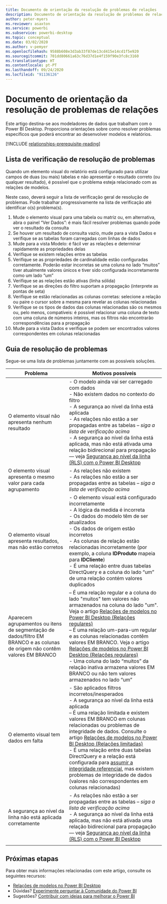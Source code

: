 ```yaml
---
title: Documento de orientação da resolução de problemas de relações
description: Documento de orientação da resolução de problemas de relações de modelos.
author: peter-myers
ms.reviewer: asaxton
ms.service: powerbi
ms.subservice: powerbi-desktop
ms.topic: conceptual
ms.date: 03/02/2020
ms.author: v-pemyer
ms.openlocfilehash: 9588b608e3d3ab33f87de13cd415e14cd1f5e920
ms.sourcegitcommit: 701dd80661a63c76d37d1e4f159f90e3fc8c3160
ms.translationtype: HT
ms.contentlocale: pt-PT
ms.lasthandoff: 09/24/2020
ms.locfileid: "91136126"
---
```

# <a name="relationship-troubleshooting-guidance"></a>Documento de orientação da resolução de problemas de relações

Este artigo destina-se aos modeladores de dados que trabalham com o Power BI Desktop. Proporciona orientações sobre como resolver problemas específicos que poderá encontrar ao desenvolver modelos e relatórios.

[!INCLUDE [relationships-prerequisite-reading](includes/relationships-prerequisite-reading.md)]

## <a name="troubleshooting-checklist"></a>Lista de verificação de resolução de problemas

Quando um elemento visual do relatório está configurado para utilizar campos de duas (ou mais) tabelas e não apresentar o resultado correto (ou qualquer resultado), é possível que o problema esteja relacionado com as relações de modelos.

Neste caso, deverá seguir a lista de verificação geral de resolução de problemas. Pode trabalhar progressivamente na lista de verificação até identificar o(s) problema(s).

1. Mude o elemento visual para uma tabela ou matriz ou, em alternativa, abra o painel “Ver Dados”: é mais fácil resolver problemas quando pode ver o resultado da consulta
1. Se houver um resultado de consulta vazio, mude para a vista Dados e verifique se as tabelas foram carregadas com linhas de dados
1. Mude para a vista Modelo: é fácil ver as relações e determinar rapidamente as propriedades delas
1. Verifique se existem relações entre as tabelas
1. Verifique se as propriedades de cardinalidade estão configuradas corretamente. Poderão estar incorretas se uma coluna no lado “muitos” tiver atualmente valores únicos e tiver sido configurada incorretamente como um lado “um”
1. Verifique se as relações estão ativas (linha sólida)
1. Verifique se as direções do filtro suportam a propagação (interprete as pontas de seta)
1. Verifique se estão relacionadas as colunas corretas: selecione a relação ou paire o cursor sobre a mesma para revelar as colunas relacionadas
1. Verifique se os tipos de dados das colunas relacionadas são os mesmos ou, pelo menos, compatíveis: é possível relacionar uma coluna de texto com uma coluna de números inteiros, mas os filtros não encontrarão correspondências para a propagação
1. Mude para a vista Dados e verifique se podem ser encontrados valores correspondentes em colunas relacionadas

## <a name="troubleshooting-guide"></a>Guia de resolução de problemas

Segue-se uma lista de problemas juntamente com as possíveis soluções.

|Problema|Motivos possíveis|
|---------|---------|
|O elemento visual não apresenta nenhum resultado|- O modelo ainda vai ser carregado com dados<br />- Não existem dados no contexto do filtro<br />- A segurança ao nível da linha está aplicada<br />- As relações não estão a ser propagadas entre as tabelas – _siga a lista de verificação acima_<br />- A segurança ao nível da linha está aplicada, mas não está ativada uma relação bidirecional para propagação — veja [Segurança ao nível da linha (RLS) com o Power BI Desktop](../create-reports/desktop-rls.md)|
|O elemento visual apresenta o mesmo valor para cada agrupamento |- As relações não existem<br />- As relações não estão a ser propagadas entre as tabelas – _siga a lista de verificação acima_|
|O elemento visual apresenta resultados, mas não estão corretos|- O elemento visual está configurado incorretamente<br />- A lógica da medida é incorreta<br />- Os dados do modelo têm de ser atualizados<br />- Os dados de origem estão incorretos<br />- As colunas de relação estão relacionadas incorretamente (por exemplo, a coluna **IDProduto** mapeia para **IDCliente**)<br />- É uma relação entre duas tabelas DirectQuery e a coluna do lado “um” de uma relação contém valores duplicados|
|Aparecem agrupamentos ou itens de segmentação de dados/filtro EM BRANCO e as colunas de origem não contêm valores EM BRANCO|– É uma relação regular e a coluna do lado "muitos" tem valores não armazenados na coluna do lado "um". Veja o artigo [Relações de modelos no Power BI Desktop (Relações regulares)](../transform-model/desktop-relationships-understand.md#regular-relationships)<br />– É uma relação um-para-um regular e as colunas relacionadas contêm valores EM BRANCO. Veja o artigo [Relações de modelos no Power BI Desktop (Relações regulares)](../transform-model/desktop-relationships-understand.md#regular-relationships)<br />- Uma coluna do lado “muitos” da relação inativa armazena valores EM BRANCO ou não tem valores armazenados no lado “um”|
|O elemento visual tem dados em falta|- São aplicados filtros incorretos/inesperados<br />- A segurança ao nível da linha está aplicada<br />– É uma relação limitada e existem valores EM BRANCO em colunas relacionadas ou problemas de integridade de dados. Consulte o artigo [Relações de modelos no Power BI Desktop (Relações limitadas)](../transform-model/desktop-relationships-understand.md#limited-relationships)<br />- É uma relação entre duas tabelas DirectQuery e a relação está configurada para [assumir a integridade referencial](../transform-model/desktop-relationships-understand.md#assume-referential-integrity), mas existem problemas de integridade de dados (valores não correspondentes em colunas relacionadas)|
|A segurança ao nível da linha não está aplicada corretamente|- As relações não estão a ser propagadas entre as tabelas – _siga a lista de verificação acima_<br />- A segurança ao nível da linha está aplicada, mas não está ativada uma relação bidirecional para propagação — veja [Segurança ao nível da linha (RLS) com o Power BI Desktop](../create-reports/desktop-rls.md)|
|||

## <a name="next-steps"></a>Próximas etapas

Para obter mais informações relacionadas com este artigo, consulte os seguintes recursos:

- [Relações de modelos no Power BI Desktop](../transform-model/desktop-relationships-understand.md)
- Dúvidas? [Experimente perguntar à Comunidade do Power BI](https://community.powerbi.com/)
- Sugestões? [Contribuir com ideias para melhorar o Power BI](https://ideas.powerbi.com/)
